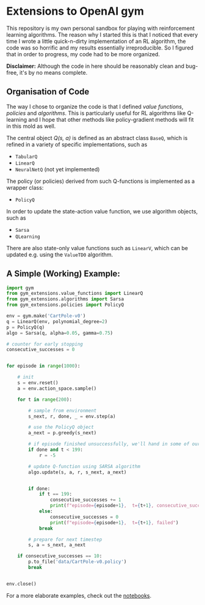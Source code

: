 # Extensions to OpenAI gym

This repository is my own personal sandbox for playing with reinforcement learning algorithms. The reason why I started this is that I noticed that every time I wrote a little quick-n-dirty implementation of an RL algorithm, the code was so horrific and my results essentially irreproducible. So I figured that in order to progress, my code had to be more organized.


**Disclaimer:** Although the code in here should be reasonably clean and bug-free, it's by no means complete.


## Organisation of Code

The way I chose to organize the code is that I defined *value functions*, *policies* and *algorithms*. This is particularly useful for RL algorithms like Q-learning and I hope that other methods like policy-gradient methods will fit in this mold as well.


The central object *Q(s, a)* is defined as an abstract class `BaseQ`, which is refined in a variety of specific implementations, such as

- `TabularQ`
- `LinearQ`
- `NeuralNetQ` (not yet implemented)

The policy (or policies) derived from such Q-functions is implemented as a wrapper class:

- `PolicyQ`

In order to update the state-action value function, we use algorithm objects, such as

- `Sarsa`
- `QLearning`

There are also state-only value functions such as `LinearV`, which can be updated e.g. using the `ValueTD0` algorithm.


## A Simple (Working) Example:

```python
import gym
from gym_extensions.value_functions import LinearQ
from gym_extensions.algorithms import Sarsa
from gym_extensions.policies import PolicyQ

env = gym.make('CartPole-v0')
q = LinearQ(env, polynomial_degree=2)
p = PolicyQ(q)
algo = Sarsa(q, alpha=0.05, gamma=0.75)

# counter for early stopping
consecutive_successes = 0


for episode in range(1000):

    # init
    s = env.reset()
    a = env.action_space.sample()

    for t in range(200):

        # sample from environment
        s_next, r, done, _ = env.step(a)

        # use the PolicyQ object
        a_next = p.greedy(s_next)

        # if episode finished unsuccessfully, we'll hand in some of our return
        if done and t < 199:
            r = -5

        # update Q-function using SARSA algorithm
        algo.update(s, a, r, s_next, a_next)


        if done:
            if t == 199:
                consecutive_successes += 1
                print(f"episode={episode+1},  t={t+1}, consecutive_successes={consecutive_successes}")
            else:
                consecutive_successes = 0
                print(f"episode={episode+1},  t={t+1}, failed")
            break

        # prepare for next timestep
        s, a = s_next, a_next

    if consecutive_successes == 10:
        p.to_file('data/CartPole-v0.policy')
        break


env.close()
```

For a more elaborate examples, check out the [notebooks](./notebooks).
